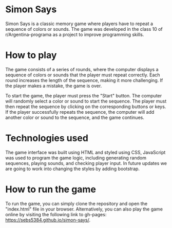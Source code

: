 # Simon Says

Simon Says is a classic memory game where players have to repeat a sequence of colors or sounds. 
The game was developed in the class 10 of r/Argentina-programa as a project to improve programming skills.

# How to play

The game consists of a series of rounds, where the computer displays a sequence of colors or sounds that the player must repeat correctly. 
Each round increases the length of the sequence, making it more challenging. If the player makes a mistake, the game is over.

To start the game, the player must press the "Start" button. 
The computer will randomly select a color or sound to start the sequence. 
The player must then repeat the sequence by clicking on the corresponding buttons or keys. 
If the player successfully repeats the sequence, the computer will add another color or sound to the sequence, and the game continues.

# Technologies used

The game interface was built using HTML and styled using CSS, JavaScript was used to program the game logic, including generating random sequences, playing sounds, and checking player input. 
In future updates we are going to work into changing the styles by adding bootstrap.

# How to run the game

To run the game, you can simply clone the repository and open the "index.html" file in your browser. 
Alternatively, you can also play the game online by visiting the following link to gh-pages: https://sebs5384.github.io/simon-says/.


